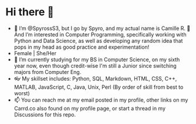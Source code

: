 # Hi there 👋

- 👋 I’m @SpyrossS3, but I go by Spyro, and my actual name is Camille R. 🎊 And I’m interested in Computer Programming, specifically working with Python and Data Science,
as well as developing any random idea that pops in my head as good practice and experimentation!
- Female | She/Her
- 📔 I’m currently studying for my BS in Computer Science, on my sixth year now, even though credit-wise I'm still a Junior since switching majors from Computer Eng.
- 👓 My skillset includes: Python, SQL, Markdown, HTML, CSS, C++, MATLAB, JavaScript, C, Java, Unix, Perl (By order of skill from best to worst)
- 📫 You can reach me at my email posted in my profile, other links on my Carrd.co also found on my profile page, or start a thread in my Discussions for this repo.

<!---
SpyrossS3/SpyrossS3 is a ✨ special ✨ repository because its `README.md` (this file) appears on your GitHub profile.
You can click the Preview link to take a look at your changes.
--->
